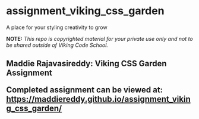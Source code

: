 assignment_viking_css_garden
============================

A place for your styling creativity to grow


**NOTE:** *This repo is copyrighted material for your private use only and not to be shared outside of Viking Code School.*

<h2>Maddie Rajavasireddy: Viking CSS Garden Assignment    


Completed assignment can be viewed at:  
https://maddiereddy.github.io/assignment_viking_css_garden/
